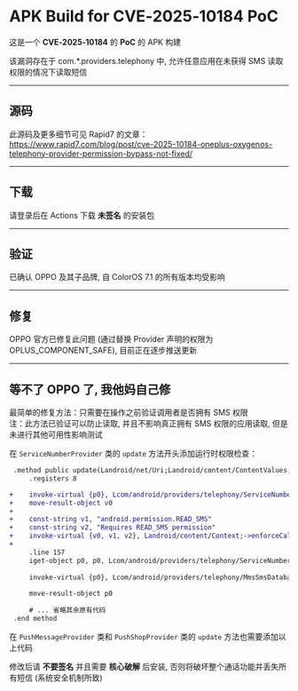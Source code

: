 # APK Build for CVE‑2025‑10184 PoC

这是一个 **CVE‑2025‑10184** 的 **PoC** 的 APK 构建

该漏洞存在于 com.\*.providers.telephony 中, 允许任意应用在未获得 SMS 读取权限的情况下读取短信

---

## 源码

此源码及更多细节可见 Rapid7 的文章：  
https://www.rapid7.com/blog/post/cve-2025-10184-oneplus-oxygenos-telephony-provider-permission-bypass-not-fixed/

---

## 下载

请登录后在 Actions 下载 **未签名** 的安装包

---

## 验证

已确认 OPPO 及其子品牌, 自 ColorOS 7.1 的所有版本均受影响

---

## 修复

OPPO 官方已修复此问题 (通过替换 Provider 声明的权限为 OPLUS_COMPONENT_SAFE), 目前正在逐步推送更新

---

## 等不了 OPPO 了, 我他妈自己修

最简单的修复方法：只需要在操作之前验证调用者是否拥有 SMS 权限  
注：此方法已验证可以防止读取, 并且不影响真正拥有 SMS 权限的应用读取, 但是未进行其他可用性影响测试

在 `ServiceNumberProvider` 类的 `update` 方法开头添加运行时权限检查：
```diff
 .method public update(Landroid/net/Uri;Landroid/content/ContentValues;Ljava/lang/String;[Ljava/lang/String;)I
     .registers 8

+    invoke-virtual {p0}, Lcom/android/providers/telephony/ServiceNumberProvider;->getContext()Landroid/content/Context;
+    move-result-object v0
+    
+    const-string v1, "android.permission.READ_SMS"
+    const-string v2, "Requires READ_SMS permission"
+    invoke-virtual {v0, v1, v2}, Landroid/content/Context;->enforceCallingPermission(Ljava/lang/String;Ljava/lang/String;)V
+   
     .line 157
     iget-object p0, p0, Lcom/android/providers/telephony/ServiceNumberProvider;->mOpenHelper:Lcom/android/providers/telephony/MmsSmsDatabaseHelper;
 
     invoke-virtual {p0}, Lcom/android/providers/telephony/MmsSmsDatabaseHelper;->getWritableDatabase()Landroid/database/sqlite/SQLiteDatabase;
 
     move-result-object p0
 
     # ... 省略其余原有代码
 .end method
```
在 `PushMessageProvider` 类和 `PushShopProvider` 类的 `update` 方法也需要添加以上代码  

修改后请 **不要签名** 并且需要 **核心破解** 后安装, 否则将破坏整个通话功能并丢失所有短信 (系统安全机制所致)
